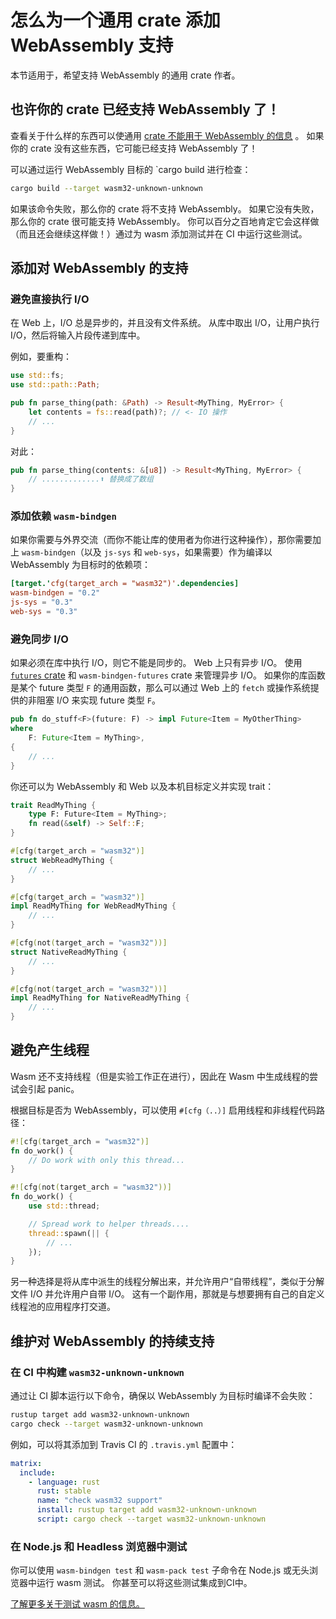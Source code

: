 # 怎么为一个通用 crate 添加 WebAssembly 支持

本节适用于，希望支持 WebAssembly 的通用 crate 作者。


## 也许你的 crate 已经支持 WebAssembly 了！

查看关于什么样的东西可以使通用 [crate 不能用于 WebAssembly 的信息](./5.8可以与WebAssembly一起使用的crates.md) 。
如果你的 crate 没有这些东西，它可能已经支持 WebAssembly 了！

可以通过运行 WebAssembly 目标的 `cargo build 进行检查：

```bash
cargo build --target wasm32-unknown-unknown
```

如果该命令失败，那么你的 crate 将不支持 WebAssembly。
如果它没有失败，那么你的 crate 很可能支持 WebAssembly。
你可以百分之百地肯定它会这样做（而且还会继续这样做！）通过为 wasm 添加测试并在 CI 中运行这些测试。


## 添加对 WebAssembly 的支持

### 避免直接执行 I/O

在 Web 上，I/O 总是异步的，并且没有文件系统。
从库中取出 I/O，让用户执行 I/O，然后将输入片段传递到库中。

例如，要重构：

```rust
use std::fs;
use std::path::Path;

pub fn parse_thing(path: &Path) -> Result<MyThing, MyError> {
    let contents = fs::read(path)?; // <- IO 操作
    // ...
}
```

对此：

```rust
pub fn parse_thing(contents: &[u8]) -> Result<MyThing, MyError> {
    // .............⬆️ 替换成了数组
}
```

### 添加依赖 `wasm-bindgen`

如果你需要与外界交流（而你不能让库的使用者为你进行这种操作），那你需要加上 `wasm-bindgen`（以及 `js-sys` 和 `web-sys`，如果需要）作为编译以 WebAssembly 为目标时的依赖项：

```toml
[target.'cfg(target_arch = "wasm32")'.dependencies]
wasm-bindgen = "0.2"
js-sys = "0.3"
web-sys = "0.3"
```


### 避免同步 I/O

如果必须在库中执行 I/O，则它不能是同步的。
Web 上只有异步 I/O。
使用 [`futures` crate](https://crates.io/crates/futures) 和 `wasm-bindgen-futures` crate 来管理异步 I/O。
如果你的库函数是某个 future 类型 `F` 的通用函数，那么可以通过 Web 上的 `fetch` 或操作系统提供的非阻塞 I/O 来实现 future 类型 `F`。

```rust
pub fn do_stuff<F>(future: F) -> impl Future<Item = MyOtherThing>
where
    F: Future<Item = MyThing>,
{
    // ...
}
```

你还可以为 WebAssembly 和 Web 以及本机目标定义并实现 trait：

```rust
trait ReadMyThing {
    type F: Future<Item = MyThing>;
    fn read(&self) -> Self::F;
}

#[cfg(target_arch = "wasm32")]
struct WebReadMyThing {
    // ...
}

#[cfg(target_arch = "wasm32")]
impl ReadMyThing for WebReadMyThing {
    // ...
}

#[cfg(not(target_arch = "wasm32"))]
struct NativeReadMyThing {
    // ...
}

#[cfg(not(target_arch = "wasm32"))]
impl ReadMyThing for NativeReadMyThing {
    // ...
}
```

## 避免产生线程

Wasm 还不支持线程（但是实验工作正在进行），因此在 Wasm 中生成线程的尝试会引起 panic。

根据目标是否为 WebAssembly，可以使用 `#[cfg（..）]` 启用线程和非线程代码路径：

```rust
#![cfg(target_arch = "wasm32")]
fn do_work() {
    // Do work with only this thread...
}

#![cfg(not(target_arch = "wasm32"))]
fn do_work() {
    use std::thread;

    // Spread work to helper threads....
    thread::spawn(|| {
        // ...
    });
}
```

另一种选择是将从库中派生的线程分解出来，并允许用户“自带线程”，类似于分解文件 I/O 并允许用户自带 I/O。
这有一个副作用，那就是与想要拥有自己的自定义线程池的应用程序打交道。


## 维护对 WebAssembly 的持续支持

### 在 CI 中构建 `wasm32-unknown-unknown`

通过让 CI 脚本运行以下命令，确保以 WebAssembly 为目标时编译不会失败：

```bash
rustup target add wasm32-unknown-unknown
cargo check --target wasm32-unknown-unknown
```

例如，可以将其添加到 Travis CI 的 `.travis.yml` 配置中：

```yml
matrix:
  include:
    - language: rust
      rust: stable
      name: "check wasm32 support"
      install: rustup target add wasm32-unknown-unknown
      script: cargo check --target wasm32-unknown-unknown
```

### 在 Node.js 和 Headless 浏览器中测试

你可以使用 `wasm-bindgen test` 和 `wasm-pack test` 子命令在 Node.js 或无头浏览器中运行 wasm 测试。
你甚至可以将这些测试集成到CI中。

[了解更多关于测试 wasm 的信息。](https://rustwasm.github.io/wasm-bindgen/wasm-bindgen-test/index.html)
